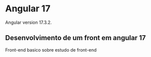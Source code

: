 # Angular 17

Angular version 17.3.2.

## Desenvolvimento de um front em angular 17

Front-end basico sobre estudo de front-end


